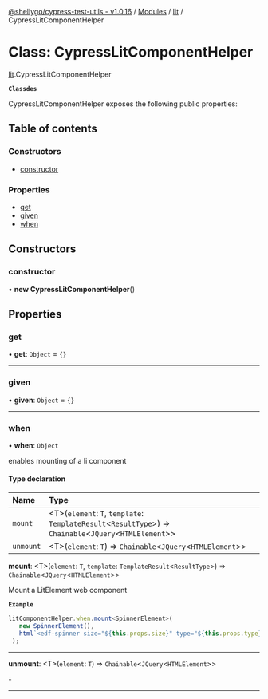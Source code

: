 [@shellygo/cypress-test-utils - v1.0.16](../README.md) / [Modules](../modules.md) / [lit](../modules/lit.md) / CypressLitComponentHelper

# Class: CypressLitComponentHelper

[lit](../modules/lit.md).CypressLitComponentHelper

**`Classdes`**

CypressLitComponentHelper exposes the following public properties:

## Table of contents

### Constructors

- [constructor](lit.CypressLitComponentHelper.md#constructor)

### Properties

- [get](lit.CypressLitComponentHelper.md#get)
- [given](lit.CypressLitComponentHelper.md#given)
- [when](lit.CypressLitComponentHelper.md#when)

## Constructors

### constructor

• **new CypressLitComponentHelper**()

## Properties

### get

• **get**: `Object` = `{}`

___

### given

• **given**: `Object` = `{}`

___

### when

• **when**: `Object`

enables mounting of a li component

#### Type declaration

| Name | Type |
| :------ | :------ |
| `mount` | <T\>(`element`: `T`, `template`: `TemplateResult`<`ResultType`\>) => `Chainable`<`JQuery`<`HTMLElement`\>\> |
| `unmount` | <T\>(`element`: `T`) => `Chainable`<`JQuery`<`HTMLElement`\>\> |

**mount**: <T\>(`element`: `T`, `template`: `TemplateResult`<`ResultType`\>) => `Chainable`<`JQuery`<`HTMLElement`\>\>

Mount a LitElement web component

**`Example`**

```ts
litComponentHelper.when.mount<SpinnerElement>(
   new SpinnerElement(),
   html`<edf-spinner size="${this.props.size}" type="${this.props.type}" label="${this.props.label}"></edf-spinner>`
 );
 ```

-----

**unmount**: <T\>(`element`: `T`) => `Chainable`<`JQuery`<`HTMLElement`\>\>

\-

-----
